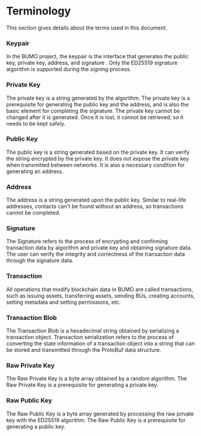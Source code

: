 # Terminology

This section gives details about the terms used in this document.

### Keypair

In the BUMO project, the keypair is the interface that generates the public key, private key, address, and signature . Only the ED25519 signature algorithm is supported during the signing process.

### Private Key

The private key is a string generated by the algorithm. The private key is a prerequisite for generating the public key and the address, and is also the basic element for completing the signature. The private key cannot be changed after it is generated. Once it is lost, it cannot be retrieved, so it needs to be kept safely.

### Public Key

The public key is a string generated based on the private key. It can verify the string encrypted by the private key. It does not expose the private key when transmitted between networks. It is also a necessary condition for generating an address.

### Address

The address is a string generated upon the public key. Similar to real-life addresses, contacts can't be found without an address, so transactions cannot be completed.

### Signature

The Signature refers to the process of encrypting and confirming transaction data by algorithm and private key and obtaining signature data. The user can verify the integrity and correctness of the transaction data through the signature data.

### Transaction

All operations that modify blockchain data in BUMO are called transactions, such as issuing assets, transferring assets, sending BUs, creating accounts, setting metadata and setting permissions, etc.

### Transaction Blob

The Transaction Blob is a hexadecimal string obtained by serializing a transaction object. Transaction serialization refers to the process of converting the state information of a transaction object into a string that can be stored and transmitted through the ProtoBuf data structure.

### Raw Private Key

The Raw Private Key is a byte array obtained by a random algorithm. The Raw Private Key is a prerequisite for generating a private key.

### Raw Public Key

The Raw Public Key is a byte array generated by processing the raw private key with the ED25519 algorithm. The Raw Public Key is a prerequisite for generating a public key.

